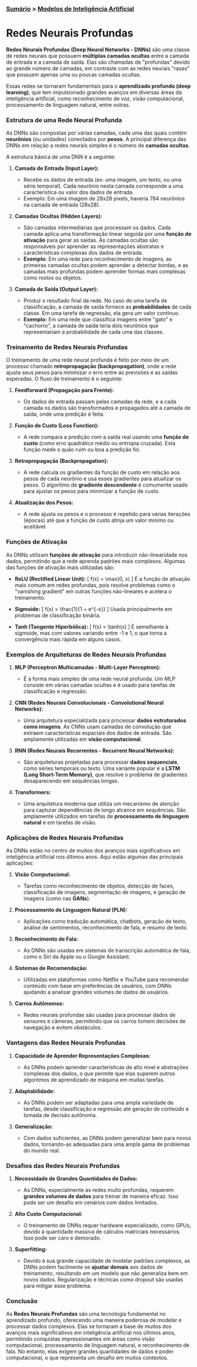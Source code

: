 ### [Sumário](<https://maksoud.github.io/Sumário>) > [Modelos de Inteligência Artificial](<https://maksoud.github.io/Inteligência%20Artificial%20(IA)/Modelos%20de%20Inteligência%20Artificial>)

# Redes Neurais Profundas

**Redes Neurais Profundas (Deep Neural Networks - DNNs)** são uma classe de redes neurais que possuem **múltiplas camadas ocultas** entre a camada de entrada e a camada de saída. Elas são chamadas de "profundas" devido ao grande número de camadas, em contraste com as redes neurais "rasas" que possuem apenas uma ou poucas camadas ocultas.

Essas redes se tornaram fundamentais para o **aprendizado profundo (deep learning)**, que tem impulsionado grandes avanços em diversas áreas da inteligência artificial, como reconhecimento de voz, visão computacional, processamento de linguagem natural, entre outras.

### Estrutura de uma Rede Neural Profunda

As DNNs são compostas por várias camadas, cada uma das quais contém **neurônios** (ou unidades) conectados por **pesos**. A principal diferença das DNNs em relação a redes neurais simples é o número de **camadas ocultas**.

A estrutura básica de uma DNN é a seguinte:

1. **Camada de Entrada (Input Layer):**
   - Recebe os dados de entrada (ex: uma imagem, um texto, ou uma série temporal). Cada neurônio nesta camada corresponde a uma característica ou valor dos dados de entrada.
   - Exemplo: Em uma imagem de 28x28 pixels, haveria 784 neurônios na camada de entrada (28x28).

2. **Camadas Ocultas (Hidden Layers):**
   - São camadas intermediárias que processam os dados. Cada camada aplica uma transformação linear seguida por uma **função de ativação** para gerar as saídas. As camadas ocultas são responsáveis por aprender as representações abstratas e características complexas dos dados de entrada.
   - **Exemplo:** Em uma rede para reconhecimento de imagens, as primeiras camadas ocultas podem aprender a detectar bordas, e as camadas mais profundas podem aprender formas mais complexas como rostos ou objetos.

3. **Camada de Saída (Output Layer):**
   - Produz o resultado final da rede. No caso de uma tarefa de classificação, a camada de saída fornece as **probabilidades** de cada classe. Em uma tarefa de regressão, ela gera um valor contínuo.
   - **Exemplo:** Em uma rede que classifica imagens entre "gato" e "cachorro", a camada de saída teria dois neurônios que representariam a probabilidade de cada uma das classes.

### Treinamento de Redes Neurais Profundas

O treinamento de uma rede neural profunda é feito por meio de um processo chamado **retropropagação (backpropagation)**, onde a rede ajusta seus pesos para minimizar o erro entre as previsões e as saídas esperadas. O fluxo de treinamento é o seguinte:

1. **Feedforward (Propagação para Frente):**
   - Os dados de entrada passam pelas camadas da rede, e a cada camada os dados são transformados e propagados até a camada de saída, onde uma predição é feita.
   
2. **Função de Custo (Loss Function):**
   - A rede compara a predição com a saída real usando uma **função de custo** (como erro quadrático médio ou entropia cruzada). Esta função mede o quão ruim ou boa a predição foi.

3. **Retropropagação (Backpropagation):**
   - A rede calcula os gradientes da função de custo em relação aos pesos de cada neurônio e usa esses gradientes para atualizar os pesos. O algoritmo de **gradiente descendente** é comumente usado para ajustar os pesos para minimizar a função de custo.
   
4. **Atualização dos Pesos:**
   - A rede ajusta os pesos e o processo é repetido para várias iterações (épocas) até que a função de custo atinja um valor mínimo ou aceitável.

### Funções de Ativação

As DNNs utilizam **funções de ativação** para introduzir não-linearidade nos dados, permitindo que a rede aprenda padrões mais complexos. Algumas das funções de ativação mais utilizadas são:

- **ReLU (Rectified Linear Unit):**
  \[
  f(x) = \max(0, x)
  \]
  É a função de ativação mais comum em redes profundas, pois resolve problemas como o "vanishing gradient" em outras funções não-lineares e acelera o treinamento.

- **Sigmoide:**
  \[
  f(x) = \frac{1}{1 + e^{-x}}
  \]
  Usada principalmente em problemas de classificação binária.

- **Tanh (Tangente Hiperbólica):**
  \[
  f(x) = \tanh(x)
  \]
  É semelhante à sigmoide, mas com valores variando entre -1 e 1, o que torna a convergência mais rápida em alguns casos.

### Exemplos de Arquiteturas de Redes Neurais Profundas

1. **MLP (Perceptron Multicamadas - Multi-Layer Perceptron):**
   - É a forma mais simples de uma rede neural profunda. Um MLP consiste em várias camadas ocultas e é usado para tarefas de classificação e regressão.
   
2. **CNN (Redes Neurais Convolucionais - Convolutional Neural Networks):**
   - Uma arquitetura especializada para processar **dados estruturados como imagens**. As CNNs usam camadas de convolução que extraem características espaciais dos dados de entrada. São amplamente utilizadas em **visão computacional**.

3. **RNN (Redes Neurais Recorrentes - Recurrent Neural Networks):**
   - São arquiteturas projetadas para processar **dados sequenciais**, como séries temporais ou texto. Uma variante popular é a **LSTM (Long Short-Term Memory)**, que resolve o problema de gradientes desaparecendo em sequências longas.

4. **Transformers:**
   - Uma arquitetura moderna que utiliza um mecanismo de atenção para capturar dependências de longo alcance em sequências. São amplamente utilizados em tarefas de **processamento de linguagem natural** e em tarefas de visão.

### Aplicações de Redes Neurais Profundas

As DNNs estão no centro de muitos dos avanços mais significativos em inteligência artificial nos últimos anos. Aqui estão algumas das principais aplicações:

1. **Visão Computacional:**
   - Tarefas como reconhecimento de objetos, detecção de faces, classificação de imagens, segmentação de imagens, e geração de imagens (como nas **GANs**).
   
2. **Processamento de Linguagem Natural (PLN):**
   - Aplicações como tradução automática, chatbots, geração de texto, análise de sentimentos, reconhecimento de fala, e resumo de texto.

3. **Reconhecimento de Fala:**
   - As DNNs são usadas em sistemas de transcrição automática de fala, como o Siri da Apple ou o Google Assistant.

4. **Sistemas de Recomendação:**
   - Utilizadas em plataformas como Netflix e YouTube para recomendar conteúdo com base em preferências de usuários, com DNNs ajudando a analisar grandes volumes de dados de usuários.

5. **Carros Autônomos:**
   - Redes neurais profundas são usadas para processar dados de sensores e câmeras, permitindo que os carros tomem decisões de navegação e evitem obstáculos.

### Vantagens das Redes Neurais Profundas

1. **Capacidade de Aprender Representações Complexas:**
   - As DNNs podem aprender características de alto nível e abstrações complexas dos dados, o que permite que elas superem outros algoritmos de aprendizado de máquina em muitas tarefas.

2. **Adaptabilidade:** 
   - As DNNs podem ser adaptadas para uma ampla variedade de tarefas, desde classificação e regressão até geração de conteúdo e tomada de decisão autônoma.

3. **Generalização:** 
   - Com dados suficientes, as DNNs podem generalizar bem para novos dados, tornando-as adequadas para uma ampla gama de problemas do mundo real.

### Desafios das Redes Neurais Profundas

1. **Necessidade de Grandes Quantidades de Dados:**
   - As DNNs, especialmente as redes muito profundas, requerem **grandes volumes de dados** para treinar de maneira eficaz. Isso pode ser um desafio em cenários com dados limitados.

2. **Alto Custo Computacional:**
   - O treinamento de DNNs requer hardware especializado, como GPUs, devido à quantidade massiva de cálculos matriciais necessários. Isso pode ser caro e demorado.

3. **Superfitting:** 
   - Devido à sua grande capacidade de modelar padrões complexos, as DNNs podem facilmente se **ajustar demais** aos dados de treinamento, resultando em um modelo que não generaliza bem em novos dados. Regularização e técnicas como dropout são usadas para mitigar esse problema.

### Conclusão

As **Redes Neurais Profundas** são uma tecnologia fundamental no aprendizado profundo, oferecendo uma maneira poderosa de modelar e processar dados complexos. Elas se tornaram a base de muitos dos avanços mais significativos em inteligência artificial nos últimos anos, permitindo conquistas impressionantes em áreas como visão computacional, processamento de linguagem natural, e reconhecimento de fala. No entanto, elas exigem grandes quantidades de dados e poder computacional, o que representa um desafio em muitos contextos.